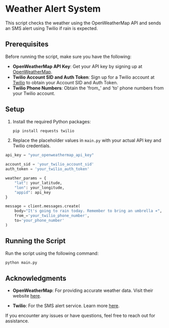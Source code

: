 # Weather Alert System

This script checks the weather using the OpenWeatherMap API and sends an SMS alert using Twilio if rain is expected.

## Prerequisites

Before running the script, make sure you have the following:

- **OpenWeatherMap API Key**: Get your API key by signing up at [OpenWeatherMap](https://openweathermap.org/).
- **Twilio Account SID and Auth Token**: Sign up for a Twilio account at [Twilio](https://www.twilio.com/) to obtain your Account SID and Auth Token.
- **Twilio Phone Numbers**: Obtain the 'from\_' and 'to' phone numbers from your Twilio account.

## Setup

1. Install the required Python packages:

   ```bash
   pip install requests twilio
   ```

2. Replace the placeholder values in `main.py` with your actual API key and Twilio credentials.

```python
api_key = "your_openweathermap_api_key"

account_sid = 'your_twilio_account_sid'
auth_token = 'your_twilio_auth_token'

weather_params = {
    "lat": your_latitude,
    "lon": your_longitude,
    "appid": api_key
}

message = client.messages.create(
    body="It's going to rain today. Remember to bring an umbrella ☔",
    from_='your_twilio_phone_number',
    to='your_phone_number'
)
```

## Running the Script

Run the script using the following command:

```bash
python main.py
```

## Acknowledgments

- **OpenWeatherMap**: For providing accurate weather data. Visit their website [here](https://openweathermap.org/).

- **Twilio**: For the SMS alert service. Learn more [here](https://www.twilio.com/).

If you encounter any issues or have questions, feel free to reach out for assistance.
